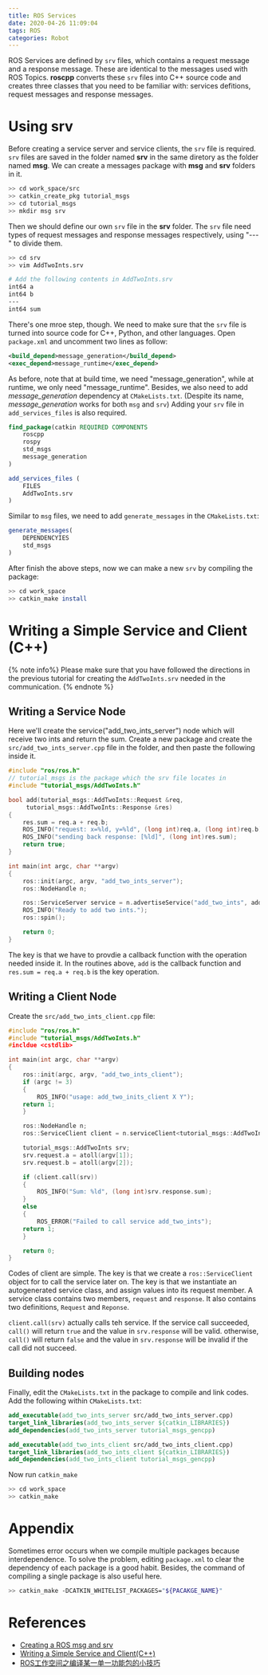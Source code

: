 ```yaml
---
title: ROS Services
date: 2020-04-26 11:09:04
tags: ROS
categories: Robot
---
```


ROS Services are defined by `srv` files, which contains a request message and a response message. These  are identical to the messages used with ROS Topics. 
**roscpp** converts these `srv` files into C++ source code and creates three classes that you need to be familiar with: services defitions, request messages and response messages.

# Using srv

Before creating a service server and service clients, the `srv` file is required. `srv` files are saved in the folder named **srv** in the same diretory as the folder named **msg**.
We can create a messages package with **msg** and **srv** folders in it.

```bash
>> cd work_space/src
>> catkin_create_pkg tutorial_msgs
>> cd tutorial_msgs
>> mkdir msg srv
```

Then we should define our own `srv` file in the **srv** folder. The `srv` file need types of request messages and response messages respectively, using "---" to divide them.

```bash
>> cd srv
>> vim AddTwoInts.srv

# Add the following contents in AddTwoInts.srv 
int64 a 
int64 b
---
int64 sum
```

There's one mroe step, though. We need to make sure that the `srv` file is turned into source code for C++, Python, and other languages. Open `package.xml` and uncomment two lines as follow:

```xml
<build_depend>message_generation</build_depend>
<exec_depend>message_runtime</exec_depend>
```

As before, note that at build time, we need "message_generation", while at runtime, we only need "message_runtime". Besides, we also need to add *message_generation* dependency at `CMakeLists.txt`.
(Despite its name, *message_generation* works for both `msg` and `srv`) Adding your `srv` file in `add_services_files` is also required.

```cmake
find_package(catkin REQUIRED COMPONENTS
	roscpp
	rospy
	std_msgs
	message_generation
)

add_services_files (
	FILES
	AddTwoInts.srv
)
```

Similar to `msg` files, we need to add `generate_messages` in the `CMakeLists.txt`:

```cmake
generate_messages(
	DEPENDENCYIES
	std_msgs
)
```

After finish the above steps, now we can make a new `srv` by compiling the package:

```bash
>> cd work_space
>> catkin_make install
```

# Writing a Simple Service and Client (C++)

{% note info%}
Please make sure that you have followed the directions in the previous tutorial for creating the `AddTwoInts.srv` needed in the communication.
{% endnote %}


## Writing a Service Node

Here we'll create the service("add_two_ints_server") node which will receive two ints and return the sum. Create a new package and create the `src/add_two_ints_server.cpp` file in the folder,
and then paste the following inside it.

```cpp
#include "ros/ros.h" 
// tutorial_msgs is the package which the srv file locates in
#include "tutorial_msgs/AddTwoInts.h" 

bool add(tutorial_msgs::AddTwoInts::Request &req,
	 tutorial_msgs::AddTwoInts::Response &res)
{
    res.sum = req.a + req.b;
    ROS_INFO("request: x=%ld, y=%ld", (long int)req.a, (long int)req.b);
    ROS_INFO("sending back response: [%ld]", (long int)res.sum);
    return true;
}

int main(int argc, char **argv) 
{
    ros::init(argc, argv, "add_two_ints_server");
    ros::NodeHandle n;

    ros::ServiceServer service = n.advertiseService("add_two_ints", add);
    ROS_INFO("Ready to add two ints.");
    ros::spin();

    return 0;
}
```

The key is that we have to provdie a callback function with the operation needed inside it. In the routines above, `add` is the callback function and `res.sum = req.a + req.b` is the key operation.

## Writing a Client Node

Create the `src/add_two_ints_client.cpp` file:

```cpp
#include "ros/ros.h"
#include "tutorial_msgs/AddTwoInts.h"
#incldue <cstdlib>

int main(int argc, char **argv)
{
    ros::init(argc, argv, "add_two_ints_client");
    if (argc != 3)
    {
        ROS_INFO("usage: add_two_inits_client X Y");
	return 1;
    }

    ros::NodeHandle n;
    ros::ServiceClient client = n.serviceClient<tutorial_msgs::AddTwoInts>("add_two_ints");

    tutorial_msgs::AddTwoInts srv;
    srv.request.a = atoll(argv[1]);
    srv.request.b = atoll(argv[2]);

    if (client.call(srv)) 
    {
        ROS_INFO("Sum: %ld", (long int)srv.response.sum);
    }
    else
    {
        ROS_ERROR("Failed to call service add_two_ints");
	return 1;
    }

    return 0;
}
```

Codes of client are simple. The key is that we create a `ros::ServiceClient` object for to call the service later on. The key is that we instantiate an autogenerated service class,
and assign values into its request member. A service class contains two members, `request` and `response`. It also contains two definitions, `Request` and `Reponse`.

`client.call(srv)` actually calls teh service. If the service call succeeded, `call()` will return `true` and the value in `srv.response` will be valid. otherwise,
`call()` will return `false` and the value in `srv.response` will be invalid if the call did not succeed.

## Building nodes

Finally, edit the `CMakeLists.txt` in the package to compile and link codes. Add the following within `CMakeLists.txt`:

```cmake
add_executable(add_two_ints_server src/add_two_ints_server.cpp)
target_link_libraries(add_two_ints_server ${catkin_LIBRARIES})
add_dependencies(add_two_ints_server tutorial_msgs_gencpp)

add_executable(add_two_ints_client src/add_two_ints_client.cpp)
target_link_libraries(add_two_ints_client ${catkin_LIBRARIES})
add_dependencies(add_two_ints_client tutorial_msgs_gencpp)
```

Now run `catkin_make`
```bash
>> cd work_space
>> catkin_make
```

# Appendix

Sometimes error occurs when we compile multiple packages because interdependence. To solve the problem, editing `package.xml` to clear the dependency of each package is a good habit.
Besides, the command of compiling a single package is also useful here.
```bash
>> catkin_make -DCATKIN_WHITELIST_PACKAGES="${PACAKGE_NAME}"
```

# References

- [Creating a ROS msg and srv](https://wiki.ros.org/ROS/Tutorials/CreatingMsgAndSrv/)
- [Writing a Simple Service and Client(C++)](https://wiki.ros.org/ROS/Tutorials/WritingServiceClient%28c%2B%2B%29)
- [ROS工作空间之编译某一单一功能包的小技巧](https://blog.csdn.net/lxlong89940101/article/details/88893792)